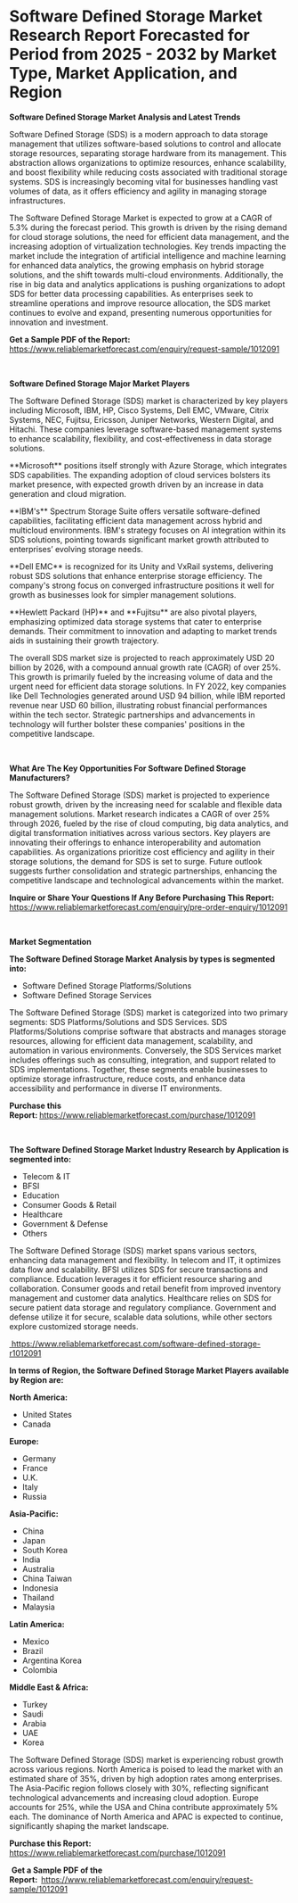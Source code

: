 <p><h1>Software Defined Storage Market Research Report Forecasted for Period from 2025 -  2032 by Market Type, Market Application, and Region</h1></p><p><strong>Software Defined Storage Market Analysis and Latest Trends</strong></p>
<p><p>Software Defined Storage (SDS) is a modern approach to data storage management that utilizes software-based solutions to control and allocate storage resources, separating storage hardware from its management. This abstraction allows organizations to optimize resources, enhance scalability, and boost flexibility while reducing costs associated with traditional storage systems. SDS is increasingly becoming vital for businesses handling vast volumes of data, as it offers efficiency and agility in managing storage infrastructures.</p><p>The Software Defined Storage Market is expected to grow at a CAGR of 5.3% during the forecast period. This growth is driven by the rising demand for cloud storage solutions, the need for efficient data management, and the increasing adoption of virtualization technologies. Key trends impacting the market include the integration of artificial intelligence and machine learning for enhanced data analytics, the growing emphasis on hybrid storage solutions, and the shift towards multi-cloud environments. Additionally, the rise in big data and analytics applications is pushing organizations to adopt SDS for better data processing capabilities. As enterprises seek to streamline operations and improve resource allocation, the SDS market continues to evolve and expand, presenting numerous opportunities for innovation and investment.</p></p>
<p><strong>Get a Sample PDF of the Report:&nbsp;</strong> <a href="https://www.reliablemarketforecast.com/enquiry/request-sample/1012091?utm_campaign=2796&utm_medium=2&utm_source=Github&utm_content=ia&utm_term=17042025&utm_id=software-defined-storage">https://www.reliablemarketforecast.com/enquiry/request-sample/1012091</a></p>
<p>&nbsp;</p>
<p><strong>Software Defined Storage Major Market Players</strong></p>
<p><p>The Software Defined Storage (SDS) market is characterized by key players including Microsoft, IBM, HP, Cisco Systems, Dell EMC, VMware, Citrix Systems, NEC, Fujitsu, Ericsson, Juniper Networks, Western Digital, and Hitachi. These companies leverage software-based management systems to enhance scalability, flexibility, and cost-effectiveness in data storage solutions.</p><p>**Microsoft** positions itself strongly with Azure Storage, which integrates SDS capabilities. The expanding adoption of cloud services bolsters its market presence, with expected growth driven by an increase in data generation and cloud migration.</p><p>**IBM's** Spectrum Storage Suite offers versatile software-defined capabilities, facilitating efficient data management across hybrid and multicloud environments. IBM's strategy focuses on AI integration within its SDS solutions, pointing towards significant market growth attributed to enterprises’ evolving storage needs.</p><p>**Dell EMC** is recognized for its Unity and VxRail systems, delivering robust SDS solutions that enhance enterprise storage efficiency. The company's strong focus on converged infrastructure positions it well for growth as businesses look for simpler management solutions.</p><p>**Hewlett Packard (HP)** and **Fujitsu** are also pivotal players, emphasizing optimized data storage systems that cater to enterprise demands. Their commitment to innovation and adapting to market trends aids in sustaining their growth trajectory.</p><p>The overall SDS market size is projected to reach approximately USD 20 billion by 2026, with a compound annual growth rate (CAGR) of over 25%. This growth is primarily fueled by the increasing volume of data and the urgent need for efficient data storage solutions. In FY 2022, key companies like Dell Technologies generated around USD 94 billion, while IBM reported revenue near USD 60 billion, illustrating robust financial performances within the tech sector. Strategic partnerships and advancements in technology will further bolster these companies' positions in the competitive landscape.</p></p>
<p>&nbsp;</p>
<p><strong>What Are The Key Opportunities For Software Defined Storage Manufacturers?</strong></p>
<p><p>The Software Defined Storage (SDS) market is projected to experience robust growth, driven by the increasing need for scalable and flexible data management solutions. Market research indicates a CAGR of over 25% through 2026, fueled by the rise of cloud computing, big data analytics, and digital transformation initiatives across various sectors. Key players are innovating their offerings to enhance interoperability and automation capabilities. As organizations prioritize cost efficiency and agility in their storage solutions, the demand for SDS is set to surge. Future outlook suggests further consolidation and strategic partnerships, enhancing the competitive landscape and technological advancements within the market.</p></p>
<p><strong>Inquire or Share Your Questions If Any Before Purchasing This Report:</strong> <a href="https://www.reliablemarketforecast.com/enquiry/pre-order-enquiry/1012091?utm_campaign=2796&utm_medium=2&utm_source=Github&utm_content=ia&utm_term=17042025&utm_id=software-defined-storage">https://www.reliablemarketforecast.com/enquiry/pre-order-enquiry/1012091</a></p>
<p>&nbsp;</p>
<p><strong>Market Segmentation</strong></p>
<p><strong>The Software Defined Storage Market Analysis by types is segmented into:</strong></p>
<p><ul><li>Software Defined Storage Platforms/Solutions</li><li>Software Defined Storage Services</li></ul></p>
<p><p>The Software Defined Storage (SDS) market is categorized into two primary segments: SDS Platforms/Solutions and SDS Services. SDS Platforms/Solutions comprise software that abstracts and manages storage resources, allowing for efficient data management, scalability, and automation in various environments. Conversely, the SDS Services market includes offerings such as consulting, integration, and support related to SDS implementations. Together, these segments enable businesses to optimize storage infrastructure, reduce costs, and enhance data accessibility and performance in diverse IT environments.</p></p>
<p><strong>Purchase this Report:&nbsp;</strong><a href="https://www.reliablemarketforecast.com/purchase/1012091?utm_campaign=2796&utm_medium=2&utm_source=Github&utm_content=ia&utm_term=17042025&utm_id=software-defined-storage">https://www.reliablemarketforecast.com/purchase/1012091</a></p>
<p>&nbsp;</p>
<p><strong>The Software Defined Storage Market Industry Research by Application is segmented into:</strong></p>
<p><ul><li>Telecom & IT</li><li>BFSI</li><li>Education</li><li>Consumer Goods & Retail</li><li>Healthcare</li><li>Government & Defense</li><li>Others</li></ul></p>
<p><p>The Software Defined Storage (SDS) market spans various sectors, enhancing data management and flexibility. In telecom and IT, it optimizes data flow and scalability. BFSI utilizes SDS for secure transactions and compliance. Education leverages it for efficient resource sharing and collaboration. Consumer goods and retail benefit from improved inventory management and customer data analytics. Healthcare relies on SDS for secure patient data storage and regulatory compliance. Government and defense utilize it for secure, scalable data solutions, while other sectors explore customized storage needs.</p></p>
<p><a href="https://www.reliablemarketforecast.com/software-defined-storage-r1012091?utm_campaign=2796&utm_medium=2&utm_source=Github&utm_content=ia&utm_term=17042025&utm_id=software-defined-storage">&nbsp;https://www.reliablemarketforecast.com/software-defined-storage-r1012091</a></p>
<p><strong>In terms of Region, the Software Defined Storage Market Players available by Region are:</strong></p>
<p>
    <p> <strong> North America: </strong>
        <ul>
            <li>United States</li>
            <li>Canada</li>
        </ul>
        </p> 
    <p> <strong> Europe: </strong>
        <ul>
            <li>Germany</li>
            <li>France</li>
            <li>U.K.</li>
            <li>Italy</li>
            <li>Russia</li>
        </ul>
        </p> 
    <p> <strong> Asia-Pacific: </strong>
        <ul>
            <li>China</li>
            <li>Japan</li>
            <li>South Korea</li>
            <li>India</li>
            <li>Australia</li>
            <li>China Taiwan</li>
            <li>Indonesia</li>
            <li>Thailand</li>
            <li>Malaysia</li>
        </ul>
        </p> 
    <p> <strong> Latin America: </strong>
        <ul>
            <li>Mexico</li>
            <li>Brazil</li>
            <li>Argentina Korea</li>
            <li>Colombia</li>
        </ul>
        </p> 
    <p> <strong> Middle East & Africa: </strong>
        <ul>
            <li>Turkey</li>
            <li>Saudi</li>
            <li>Arabia</li>
            <li>UAE</li>
            <li>Korea</li>
        </ul>
    </p>
    </p>
<p><p>The Software Defined Storage (SDS) market is experiencing robust growth across various regions. North America is poised to lead the market with an estimated share of 35%, driven by high adoption rates among enterprises. The Asia-Pacific region follows closely with 30%, reflecting significant technological advancements and increasing cloud adoption. Europe accounts for 25%, while the USA and China contribute approximately 5% each. The dominance of North America and APAC is expected to continue, significantly shaping the market landscape.</p></p>
<p><strong>Purchase this Report: </strong><a href="https://www.reliablemarketforecast.com/purchase/1012091?utm_campaign=2796&utm_medium=2&utm_source=Github&utm_content=ia&utm_term=17042025&utm_id=software-defined-storage">https://www.reliablemarketforecast.com/purchase/1012091</a></p>
<p>&nbsp;<strong>Get a Sample PDF of the Report:&nbsp;&nbsp;</strong><a href="https://www.reliablemarketforecast.com/enquiry/request-sample/1012091?utm_campaign=2796&utm_medium=2&utm_source=Github&utm_content=ia&utm_term=17042025&utm_id=software-defined-storage">https://www.reliablemarketforecast.com/enquiry/request-sample/1012091</a></p>
<p><strong></strong></p>
<p><p></p><p></p><p></p></p>